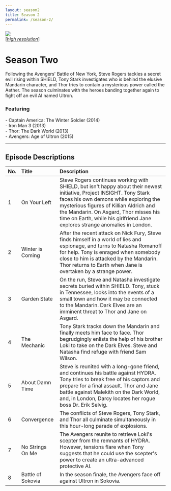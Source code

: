 ```yaml
---
layout: season2
title: Season 2
permalink: /season-2/
---
```


<div class="image-with-text-left" style="padding: 0px 30px 0px 0px">
 <img src="../assets/images/seasonTwo_450px.jpg" />
 <br />
 [<i><a href="../assets/images/seasonTwo_2550px.jpg">high resolution</a></i>]
</div>

# Season Two

Following the Avengers' Battle of New York, Steve Rogers tackles a secret evil rising within SHIELD, Tony Stark investigates who is behind the elusive Mandarin character, and Thor tries to contain a mysterious power called the Aether. The season culminates with the heroes banding together again to fight off an evil AI named Ultron.

### Featuring

<p>
 - Captain America: The Winter Soldier (2014)<br />
 - Iron Man 3 (2013)<br />
 - Thor: The Dark World (2013)<br />
 - Avengers: Age of Ultron (2015)
</p>
<p style="clear: both;"></p>

* * *

## Episode Descriptions

| **No.** | **Title** | **Description** |
| --- | :--- | :--- |
| 1 | On Your Left | Steve Rogers continues working with SHIELD, but isn't happy about their newest initiative, Project INSIGHT. Tony Stark faces his own demons while exploring the mysterious figures of Killian Aldrich and the Mandarin. On Asgard, Thor misses his time on Earth, while his girlfriend Jane explores strange anomalies in London. |
| 2 | Winter is Coming | After the recent attack on Nick Fury, Steve finds himself in a world of lies and espionage, and turns to Natasha Romanoff for help. Tony is enraged when somebody close to him is attacked by the Mandarin. Thor returns to Earth when Jane is overtaken by a strange power. |
| 3 | Garden State | On the run, Steve and Natasha investigate secrets buried within SHIELD. Tony, stuck in Tennessee, looks into the events of a small town and how it may be connected to the Mandarin. Dark Elves are an imminent threat to Thor and Jane on Asgard. |
| 4 | The Mechanic | Tony Stark tracks down the Mandarin and finally meets him face to face. Thor begrudgingly enlists the help of his brother Loki to take on the Dark Elves. Steve and Natasha find refuge with friend Sam Wilson. |
| 5 | About Damn Time | Steve is reunited with a long-gone friend, and continues his battle against HYDRA. Tony tries to break free of his captors and prepare for a final assault. Thor and Jane battle against Malekith on the Dark World, and, in London, Darcy locates her rogue boss Dr. Erik Selvig. |
| 6 | Convergence | The conflicts of Steve Rogers, Tony Stark, and Thor all culminate simultaneously in this hour-long parade of explosions. |
| 7 | No Strings On Me | The Avengers reunite to retrieve Loki's scepter from the remnants of HYDRA. However, tensions flare when Tony suggests that he could use the scepter's power to create an ultra-advanced protective AI. |
| 8 | Battle of Sokovia | In the season finale, the Avengers face off against Ultron in Sokovia. |
